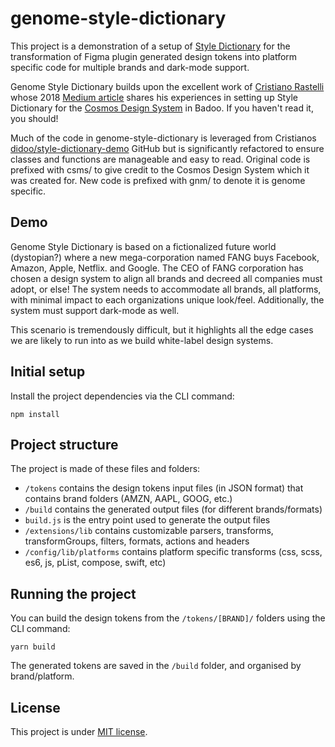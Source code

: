 # genome-style-dictionary
This project is a demonstration of a setup of [Style Dictionary](https://github.com/amzn/style-dictionary) for the transformation of Figma plugin generated design tokens into platform specific code for multiple brands and dark-mode support.

Genome Style Dictionary builds upon the excellent work of [Cristiano Rastelli](https://medium.com/@didoo) whose 2018 [Medium article](https://medium.com/@didoo/how-to-manage-your-design-tokens-with-style-dictionary-98c795b938aa) shares his experiences in setting up Style Dictionary for the [Cosmos Design System](http://medium.com/badoo-developers/from-zero-to-cosmos-part-1-2d080fe35bf2) in Badoo. If you haven't read it, you should! 

Much of the code in genome-style-dictionary is leveraged from Cristianos [didoo/style-dictionary-demo](https://github.com/didoo/style-dictionary-demo) GitHub but is significantly refactored to ensure classes and functions are manageable and easy to read. Original code is prefixed with csms/ to give credit to the Cosmos Design System which it was created for. New code is prefixed with gnm/ to denote it is genome specific.

## Demo
Genome Style Dictionary is based on a fictionalized future world (dystopian?) where a new mega-corporation named FANG buys Facebook, Amazon, Apple, Netflix. and Google. The CEO of FANG corporation has chosen a design system to align all brands and decreed all companies must adopt, or else! The system needs to accommodate all brands, all platforms, with minimal impact to each organizations unique look/feel. Additionally, the system must support dark-mode as well.

This scenario is tremendously difficult, but it highlights all the edge cases we are likely to run into as we build white-label design systems.


## Initial setup
Install the project dependencies via the CLI command:

```
npm install
```

## Project structure
The project is made of these files and folders:

* `/tokens` contains the design tokens input files (in JSON format) that contains brand folders (AMZN, AAPL, GOOG, etc.)
* `/build` contains the generated output files (for different brands/formats)
* `build.js` is the entry point used to generate the output files
* `/extensions/lib` contains customizable parsers, transforms, transformGroups, filters, formats, actions and headers
* `/config/lib/platforms` contains platform specific transforms (css, scss, es6, js, pList, compose, swift, etc)


## Running the project
You can build the design tokens from the `/tokens/[BRAND]/` folders using the CLI command:

```
yarn build
```

The generated tokens are saved in the `/build` folder, and organised by brand/platform.

## License

This project is under [MIT license](https://github.com/didoo/style-dictionary-demo/blob/master/LICENSE).

